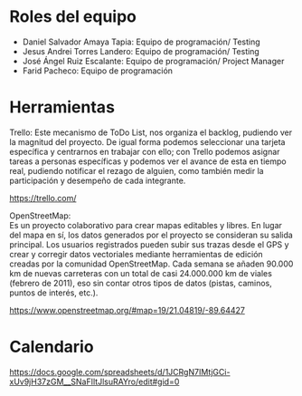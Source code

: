 # Roles del equipo

* Daniel Salvador Amaya Tapia: Equipo de programación/ Testing
* Jesus Andrei Torres Landero: Equipo de programación/ Testing
* José Ángel Ruiz Escalante: Equipo de programación/ Project Manager
* Farid Pacheco: Equipo de programación

# Herramientas

Trello: Este mecanismo de ToDo List, nos organiza el backlog, pudiendo ver la magnitud del proyecto. De igual forma podemos seleccionar una tarjeta específica y centrarnos en trabajar con ello; con Trello podemos asignar tareas a personas específicas y podemos ver el avance de esta en tiempo real, pudiendo notificar el rezago de alguien, como también medir la participación y desempeño de cada integrante.

https://trello.com/ 

OpenStreetMap:  
Es un proyecto colaborativo para crear mapas editables y libres. En lugar del mapa en sí, los datos generados por el proyecto se consideran su salida principal.
Los usuarios registrados pueden subir sus trazas desde el GPS y crear y corregir datos vectoriales mediante herramientas de edición creadas por la comunidad OpenStreetMap. Cada semana se añaden 90.000 km de nuevas carreteras con un total de casi 24.000.000 km de viales (febrero de 2011), eso sin contar otros tipos de datos (pistas, caminos, puntos de interés, etc.).

https://www.openstreetmap.org/#map=19/21.04819/-89.64427

# Calendario

https://docs.google.com/spreadsheets/d/1JCRgN7IMtjGCi-xUv9jH37zGM__SNaFIltJlsuRAYro/edit#gid=0 
